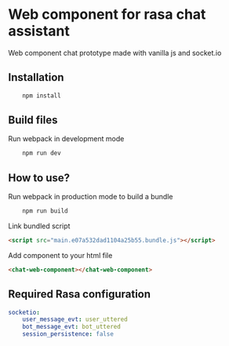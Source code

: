 # Web component for rasa chat assistant

Web component chat prototype made with vanilla js and socket.io

## Installation

```bash
    npm install
```

## Build files

Run webpack in development mode

```bash
    npm run dev
```

## How to use?

Run webpack in production mode to build a bundle

```bash
    npm run build
```

Link bundled script

```html
<script src="main.e07a532dad1104a25b55.bundle.js"></script>
```

Add component to your html file

```html
<chat-web-component></chat-web-component>
```

## Required Rasa configuration

```yml
socketio:
    user_message_evt: user_uttered
    bot_message_evt: bot_uttered
    session_persistence: false
```
